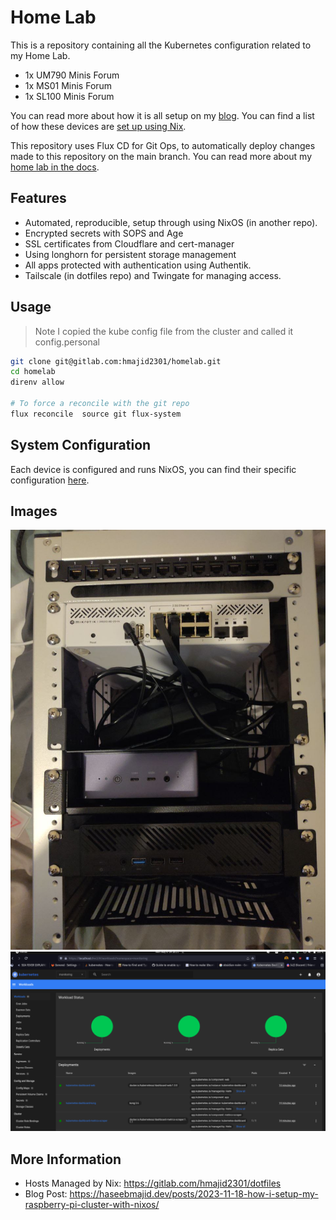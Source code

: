 # Home Lab

This is a repository containing all the Kubernetes configuration related to my Home Lab.

- 1x UM790 Minis Forum
- 1x MS01 Minis Forum
- 1x SL100 Minis Forum

You can read more about how it is all setup on my [blog](https://haseebmajid.dev/series/setup-raspberry-pi-cluster-with-k3s-and-nixos/).
You can find a list of how these devices are [set up using Nix](https://github.com/hmajid2301/dotfiles).

This repository uses Flux CD for Git Ops, to automatically deploy changes made to this repository on the main branch.
You can read more about my [home lab in the docs](https://docs.homelab.haseebmajid.dev).

## Features

- Automated, reproducible, setup through using NixOS (in another repo).
- Encrypted secrets with SOPS and Age
- SSL certificates from Cloudflare and cert-manager
- Using longhorn for persistent storage management
- All apps protected with authentication using Authentik.
- Tailscale (in dotfiles repo) and Twingate for managing access.
<!-- - Integrated GitHub Actions -->
<!-- - Web application firewall provided by Cloudflare Tunnels -->
<!-- - Next-gen networking using Cilium -->
<!-- - A Renovate-ready repository with pull request diffs provided by flux-local -->
<!-- - Opinionated implementation of Flux from the Home Operations Community's template -->

## Usage

> Note I copied the kube config file from the cluster and called it config.personal

```bash
git clone git@gitlab.com:hmajid2301/homelab.git
cd homelab
direnv allow

# To force a reconcile with the git repo
flux reconcile  source git flux-system

```

## System Configuration

Each device is configured and runs NixOS, you can find their specific configuration [here](https://gitlab.com/hmajid2301/dotfiles).
## Images

![Rack](docs/images/rack.jpg)
![Dashboard](docs/images/dashboard.png)

## More Information

- Hosts Managed by Nix: https://gitlab.com/hmajid2301/dotfiles
- Blog Post: https://haseebmajid.dev/posts/2023-11-18-how-i-setup-my-raspberry-pi-cluster-with-nixos/

